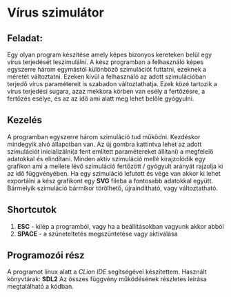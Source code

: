 # Vírus szimulátor
## Feladat:
Egy olyan program készítése amely képes bizonyos kereteken belül egy vírus terjedését leszimulálni.
A kész programban a felhasználó képes egyszerre három egymástól különböző szimulációt futtatni, ezeknek a méretét változtatni.
Ezeken kívül a felhasználó az adott szimulációban terjedő vírus paramétereit is szabadon változtathatja. Ezek közé tartozik a vírus terjedési sugara, azaz mekkora körben van esély a fertőzésre, a fertőzés esélye, és az az idő ami alatt meg lehet belőle gyógyulni.
## Kezelés
A programban egyszerre három szimuláció tud működni. Kezdéskor mindegyik alvó állapotban van. Az új gombra kattintva lehet az adott szimulációt inicializálni(a fent említett paramétereket állítani) a megfelelő adatokkal és elindítani.
Minden aktív szimuláció mellé kirajzolódik egy grafikon ami a mellete lévő szimuláció fertőzött / gyógyult arányát rajzolja ki az idő függvényében. Ha egy szimuláció lefutott és vége van akkor ki lehet exportálni a kész grafikont egy **SVG** fileba a fontosabb adatokkal együtt. Bármelyik szimuláció bármikor törölhető, újraindítható, vagy változtatható.
## Shortcutok
1. **ESC** - kilép a programból, vagy ha a beállításokban vagyunk akkor abból
2. **SPACE** - a szüneteltetés megszüntetése vagy aktiválása
## Programozói rész
A programot linux alatt a *CLion IDE* segítségével készítettem. Használt könyvtárak: **SDL2**
Az összes függvény működésének részletes leírása megtalálható a kódban.
